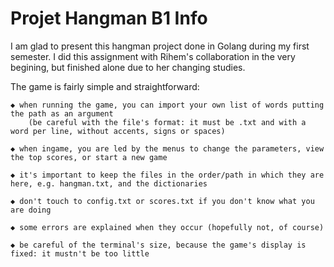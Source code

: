 # Projet Hangman B1 Info

I am glad to present this hangman project done in Golang during my first semester.
I did this assignment with Rihem's collaboration in the very begining, but finished alone due to her changing studies.

The game is fairly simple and straightforward:

    ◆ when running the game, you can import your own list of words putting the path as an argument
        (be careful with the file's format: it must be .txt and with a word per line, without accents, signs or spaces)

    ◆ when ingame, you are led by the menus to change the parameters, view the top scores, or start a new game

    ◆ it's important to keep the files in the order/path in which they are here, e.g. hangman.txt, and the dictionaries

    ◆ don't touch to config.txt or scores.txt if you don't know what you are doing

    ◆ some errors are explained when they occur (hopefully not, of course)

    ◆ be careful of the terminal's size, because the game's display is fixed: it mustn't be too little